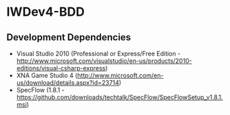 IWDev4-BDD
==========

Development Dependencies
------------------------
+ Visual Studio 2010 (Professional or Express/Free Edition - http://www.microsoft.com/visualstudio/en-us/products/2010-editions/visual-csharp-express)
+ XNA Game Studio 4 (http://www.microsoft.com/en-us/download/details.aspx?id=23714)
+ SpecFlow (1.8.1 - https://github.com/downloads/techtalk/SpecFlow/SpecFlowSetup_v1.8.1.msi)